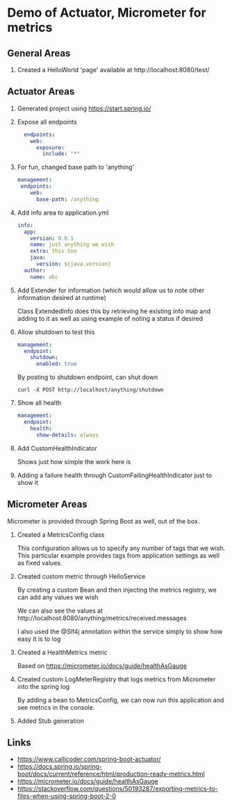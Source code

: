 # Demo of Actuator, Micrometer for metrics

## General Areas

1. Created a HelloWorld 'page' available at http://localhost:8080/test/

## Actuator Areas

1. Generated project using https://start.spring.io/

2. Expose all endpoints
    ```yaml
      endpoints:
        web:
          exposure:
            include: "*"
    ```

3. For fun, changed base path to 'anything'
    ```yaml
    management:
     endpoints:
        web:
          base-path: /anything
    
    ```

4. Add info area to application.yml
   
    ```yaml
    info:
      app:
        version: 0.0.1
        name: just anything we wish
        extra: this too
        java:
          version: ${java.version}
      author:
        name: abc
    ```
5. Add Extender for information (which would allow us to note other information desired at runtime)
   
   Class ExtendedInfo does this by retrieving he existing info map and adding to it as well as
   using example of noting a status if desired
   
6. Allow shutdown to test this
   
    ```yaml
    management:
      endpoint:
        shutdown:
          enabled: true
    ```
    By posting to shutdown endpoint, can shut down
    ```text
    curl -X POST http://localhost/anything/shutdown
    ```
    
7.  Show all health
    ```yaml
    management:
      endpoint:
        health:
          show-details: always
    
    ```

8. Add CustomHealthIndicator
    
   Shows just how simple the work here is

9. Adding a failure health through CustomFailingHealthIndicator just to show it

## Micrometer Areas

Micrometer is provided through Spring Boot as well, out of the box.

1. Created a MetricsConfig class

   This configuration allows us to specify any number of tags that we wish.
   This particular example provides tags from application settings as well as fixed values.
   
2. Created custom metric through HelloService

   By creating a custom Bean and then injecting the metrics registry, we can add any values we wish

   We can also see the values at http://localhost:8080/anything/metrics/received.messages
   
   I also used the @Slf4j annotation within the service simply to show how easy it is to log

3. Created a HealthMetrics metric

   Based on https://micrometer.io/docs/guide/healthAsGauge

4. Created custom LogMeterRegistry that logs metrics from Micrometer into the spring log
   
   By adding a bean to MetricsConfig, we can now run this application
   and see metrics in the console.

5. Added Stub generation

## Links
* https://www.callicoder.com/spring-boot-actuator/
* https://docs.spring.io/spring-boot/docs/current/reference/html/production-ready-metrics.html
* https://micrometer.io/docs/guide/healthAsGauge
* https://stackoverflow.com/questions/50193287/exporting-metrics-to-files-when-using-spring-boot-2-0
